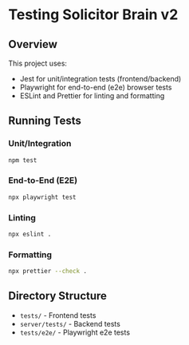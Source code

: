 # Testing Solicitor Brain v2

## Overview

This project uses:
- Jest for unit/integration tests (frontend/backend)
- Playwright for end-to-end (e2e) browser tests
- ESLint and Prettier for linting and formatting

## Running Tests

### Unit/Integration

```bash
npm test
```

### End-to-End (E2E)

```bash
npx playwright test
```

### Linting

```bash
npx eslint .
```

### Formatting

```bash
npx prettier --check .
```

## Directory Structure
- `tests/` - Frontend tests
- `server/tests/` - Backend tests
- `tests/e2e/` - Playwright e2e tests

